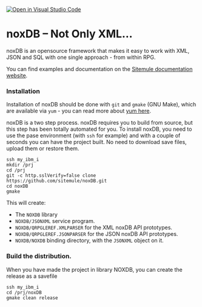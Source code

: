 [![Open in Visual Studio Code](https://open.vscode.dev/badges/open-in-vscode.svg)](https://open.vscode.dev/sitemule/noxDB)
# noxDB – Not Only XML…

noxDB is an opensource framework that makes it easy to work with XML, JSON and SQL with one single approach - from within RPG.

You can find examples and documentation on the [Sitemule documentation website](https://sitemule.github.io/noxdb/about).

### Installation

Installation of noxDB should be done with `git` and `gmake` (GNU Make), which are available via `yum` - you can read more about [yum here](https://bitbucket.org/ibmi/opensource/src/master/docs/yum/).

noxDB is a two step process. noxDB requires you to build from source, but this step has been totally automated for you. To install noxDB, you need to use the pase environment (with `ssh` for example) and with a couple of seconds you can have the project built. No need to download save files, upload them or restore them.

```
ssh my_ibm_i
mkdir /prj
cd /prj
git -c http.sslVerify=false clone https://github.com/sitemule/noxDB.git
cd noxDB
gmake
```

This will create:

* The `NOXDB` library
* `NOXDB/JSONXML` service program.
* `NOXDB/QRPGLEREF.XMLPARSER` for the XML noxDB API prototypes.
* `NOXDB/QRPGLEREF.JSONPARSER` for the JSON noxDB API prototypes.
* `NOXDB/NOXDB` binding directory, with the `JSONXML` object on it.


### Build the distribution.

When you have made the project in library NOXDB, you can create the release as a savefile
```
ssh my_ibm_i
cd /prj/noxDB
gmake clean release
```
